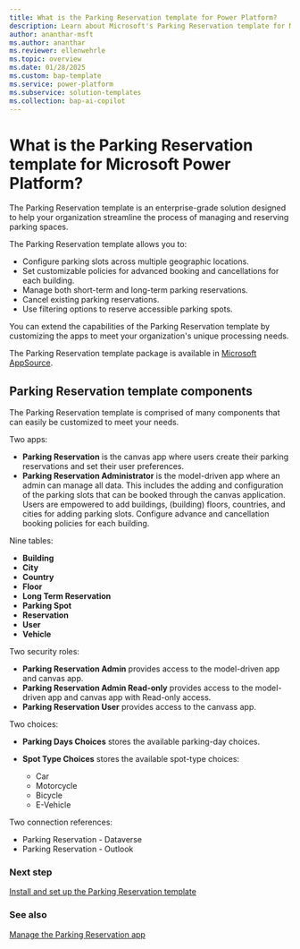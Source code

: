 ```yaml
---
title: What is the Parking Reservation template for Power Platform?
description: Learn about Microsoft's Parking Reservation template for Microsoft Power Platform.
author: ananthar-msft
ms.author: ananthar
ms.reviewer: ellenwehrle
ms.topic: overview
ms.date: 01/28/2025
ms.custom: bap-template
ms.service: power-platform
ms.subservice: solution-templates
ms.collection: bap-ai-copilot
---
```


# What is the Parking Reservation template for Microsoft Power Platform?

The Parking Reservation template is an enterprise-grade solution designed to help your organization streamline the process of managing and reserving parking spaces.

The Parking Reservation template allows you to:

- Configure parking slots across multiple geographic locations.
- Set customizable policies for advanced booking and cancellations for each building.
- Manage both short-term and long-term parking reservations.
- Cancel existing parking reservations.
- Use filtering options to reserve accessible parking spots.

You can extend the capabilities of the Parking Reservation template by customizing the apps to meet your organization's unique processing needs.

The Parking Reservation template package is available in [Microsoft AppSource](https://aka.ms/AccessParkingReservationTemplate).

## Parking Reservation template components

The Parking Reservation template is comprised of many components that can easily be customized to meet your needs.

Two apps:

- **Parking Reservation** is the canvas app where users create their parking reservations and set their user preferences.
- **Parking Reservation Administrator** is the model-driven app where an admin can manage all data. This includes the adding and configuration of the parking slots that can be booked through the canvas application. Users are empowered to add buildings, (building) floors, countries, and cities for adding parking slots. Configure advance and cancellation booking policies for each building.

Nine tables:

- **Building**
- **City**
- **Country**
- **Floor**
- **Long Term Reservation**
- **Parking Spot**
- **Reservation**
- **User**
- **Vehicle**

Two security roles:

- **Parking Reservation Admin** provides access to the model-driven app and canvas app.
- **Parking Reservation Admin Read-only** provides access to the model-driven app and canvas app with Read-only access.
- **Parking Reservation User** provides access to the canvass app.

Two choices:

- **Parking Days Choices** stores the available parking-day choices.
- **Spot Type Choices** stores the available spot-type choices:

  - Car
  - Motorcycle
  - Bicycle
  - E-Vehicle

Two connection references:

- Parking Reservation - Dataverse
- Parking Reservation - Outlook

### Next step

[Install and set up the Parking Reservation template](install-and-set-up.md)

### See also

[Manage the Parking Reservation app](manage.md)
